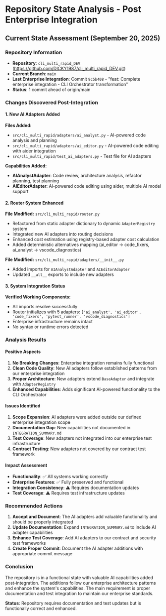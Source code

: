 # Repository State Analysis - Post Enterprise Integration

## Current State Assessment (September 20, 2025)

### Repository Information
- **Repository**: `cli_multi_rapid_DEV` (https://github.com/DICKY1987/cli_multi_rapid_DEV.git)
- **Current Branch**: `main`
- **Last Enterprise Integration**: Commit `9c5b408` - "feat: Complete enterprise integration - CLI Orchestrator transformation"
- **Status**: 1 commit ahead of origin/main

### Changes Discovered Post-Integration

#### 1. New AI Adapters Added
**Files Added:**
- `src/cli_multi_rapid/adapters/ai_analyst.py` - AI-powered code analysis and planning
- `src/cli_multi_rapid/adapters/ai_editor.py` - AI-powered code editing with aider integration
- `src/cli_multi_rapid/test_ai_adapters.py` - Test file for AI adapters

**Capabilities Added:**
- **AIAnalystAdapter**: Code review, architecture analysis, refactor planning, test planning
- **AIEditorAdapter**: AI-powered code editing using aider, multiple AI model support

#### 2. Router System Enhanced
**File Modified:** `src/cli_multi_rapid/router.py`
- Refactored from static adapter dictionary to dynamic `AdapterRegistry` system
- Integrated new AI adapters into routing decisions
- Enhanced cost estimation using registry-based adapter cost calculation
- Added deterministic alternatives mapping (ai_editor → code_fixers, ai_analyst → vscode_diagnostics)

**File Modified:** `src/cli_multi_rapid/adapters/__init__.py`
- Added imports for `AIAnalystAdapter` and `AIEditorAdapter`
- Updated `__all__` exports to include new adapters

#### 3. System Integration Status
**Verified Working Components:**
- All imports resolve successfully
- Router initializes with 5 adapters: `['ai_analyst', 'ai_editor', 'code_fixers', 'pytest_runner', 'vscode_diagnostics']`
- Enterprise infrastructure remains intact
- No syntax or runtime errors detected

### Analysis Results

#### Positive Aspects
1. **No Breaking Changes**: Enterprise integration remains fully functional
2. **Clean Code Quality**: New AI adapters follow established patterns from our enterprise integration
3. **Proper Architecture**: New adapters extend `BaseAdapter` and integrate with `AdapterRegistry`
4. **Enhanced Capabilities**: Adds significant AI-powered functionality to the CLI Orchestrator

#### Issues Identified
1. **Scope Expansion**: AI adapters were added outside our defined enterprise integration scope
2. **Documentation Gap**: New capabilities not documented in `INTEGRATION_SUMMARY.md`
3. **Test Coverage**: New adapters not integrated into our enterprise test infrastructure
4. **Contract Testing**: New adapters not covered by our contract test framework

#### Impact Assessment
- **Functionality**: ✅ All systems working correctly
- **Enterprise Features**: ✅ Fully preserved and functional
- **Integration Consistency**: ⚠️ Requires documentation updates
- **Test Coverage**: ⚠️ Requires test infrastructure updates

### Recommended Actions

1. **Accept and Document**: The AI adapters add valuable functionality and should be properly integrated
2. **Update Documentation**: Expand `INTEGRATION_SUMMARY.md` to include AI adapter capabilities
3. **Enhance Test Coverage**: Add AI adapters to our contract and security test frameworks
4. **Create Proper Commit**: Document the AI adapter additions with appropriate commit message

### Conclusion

The repository is in a functional state with valuable AI capabilities added post-integration. The additions follow our enterprise architecture patterns and enhance the system's capabilities. The main requirement is proper documentation and test integration to maintain our enterprise standards.

**Status**: Repository requires documentation and test updates but is functionally correct and enhanced.
